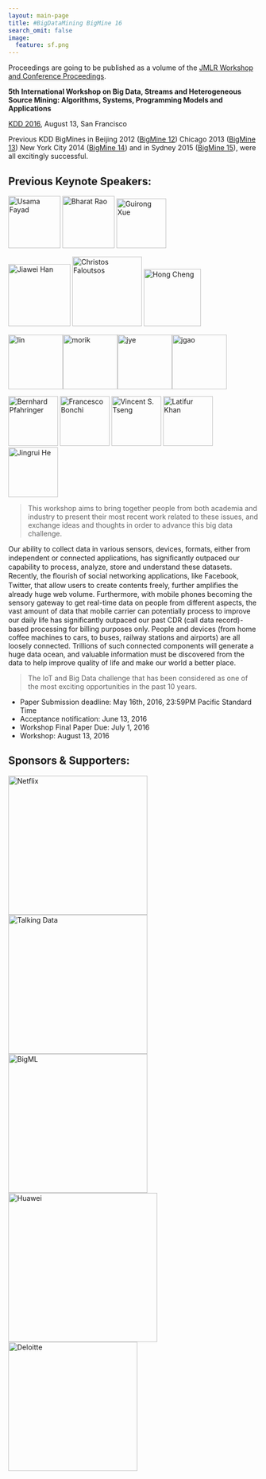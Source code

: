 ```yaml
---
layout: main-page
title: #BigDataMining BigMine 16
search_omit: false
image:
  feature: sf.png
---
```

Proceedings are going to be published as a volume of the [JMLR Workshop and Conference Proceedings](http://jmlr.org/proceedings/).

**5th International Workshop on Big Data, Streams and Heterogeneous Source Mining: Algorithms, Systems, Programming Models and Applications**

[KDD 2016](http://jmlr.org/proceedings/), August 13, San Francisco

Previous KDD BigMines in 
Beijing 2012 (<a href="http://bigdata-mining.org/bigmine-12/" target="_blank">BigMine 12</a>)
Chicago 2013 (<a href="http://bigdata-mining.org/bigmine-13/" target="_blank">BigMine 13</a>)
New York City 2014 (<a href="http://bigdata-mining.org/bigmine-14/" target="_blank">BigMine 14</a>)
and in Sydney 2015 (<a href="http://bigdata-mining.org/bigmine-15/" target="_blank">BigMine 15</a>),
were all excitingly successful.


Previous Keynote Speakers:
-----------------------
<p><img src="http://bigdata-mining.org/bigmine-12/wp-content/uploads/2013/04/Usama-Fayyad-150x150.jpg" alt="Usama Fayad" height="105" /> 
<img src="http://bigdata-mining.org/bigmine-12/wp-content/uploads/2013/04/headshot_Bharat_Rao-150x150.jpg" alt="Bharat Rao" height="105" /> 
<img src="http://bigdata-mining.org/bigmine-12/wp-content/uploads/2013/04/Guirong.jpg" alt="Guirong Xue" height="100" /> 
</p><p>
<img src="http://bigdata-mining.org/bigmine-13/wp-content/uploads/2013/06/hanj_tour.jpg" alt="Jiawei Han" width="125" /> 
<img src="http://bigdata-mining.org/bigmine-13/wp-content/uploads/2013/07/cf4.jpg" alt="Christos Faloutsos" width="140" /> 
<img src="http://bigdata-mining.org/bigmine-13/wp-content/uploads/2013/07/hong-cheng.jpg" alt="Hong Cheng" width="115" /> 
</p><p>
<a href="http://bigdata-mining.org/bigmine-14/keynotes/#lin"><img src="http://bigdata-mining.org/bigmine-14/wp-content/uploads/2014/08/lin.png" alt="lin" width="110" height="110" class="alignnone size-thumbnail wp-image-210" /></a><a href="http://bigdata-mining.org/bigmine-14/keynotes/#morik"><img src="http://bigdata-mining.org/bigmine-14/wp-content/uploads/2014/08/morik-150x150.png" alt="morik" width="110" height="110" class="alignnone size-thumbnail wp-image-212" /></a><a href="http://bigdata-mining.org/bigmine-14/keynotes/#ye"><img src="http://bigdata-mining.org/bigmine-14/wp-content/uploads/2014/08/jye-145x150.png" alt="jye" width="110" height="110" class="alignnone size-thumbnail wp-image-211" /></a><a href="http://bigdata-mining.org/bigmine-14/keynotes/#gao"><img src="http://bigdata-mining.org/bigmine-14/wp-content/uploads/2014/08/jgao-150x150.png" alt="jgao" width="110" height="110" class="alignnone size-thumbnail wp-image-209" /></a>
</p>

<img src="http://bigdata-mining.org/bigmine-15/wp-content/uploads/2015/08/Bernhard-e1438846918614.png" alt="Bernhard Pfahringer"  width="100"  />
<img src="http://bigdata-mining.org/bigmine-15/wp-content/uploads/2015/08/bonchi.jpg" alt="Francesco Bonchi"  width="100" />
<img src="http://bigdata-mining.org/bigmine-15/wp-content/uploads/2015/08/Vincent_Tseng.jpg" alt="Vincent S. Tseng"  width="100" />
<img src="http://bigdata-mining.org/bigmine-15/wp-content/uploads/2015/07/latifur-khan.jpg" alt="Latifur Khan"  width="100"  />
<img class="size-full wp-image-182" src="http://bigdata-mining.org/bigmine-15/wp-content/uploads/2015/07/He_Jingrui_1.png" alt="Jingrui He"  width="100"  />

 > This workshop aims to bring together people from both academia and industry to present their most recent work related to these issues, and exchange ideas and thoughts in order to advance this big data challenge. 

Our ability to collect data in various sensors, devices, formats, either from independent or connected applications, has signiﬁcantly outpaced our capability to process, analyze, store and understand these datasets. Recently, the ﬂourish of social networking applications, like Facebook, Twitter, that allow users to create contents freely, further ampliﬁes the already huge web volume. Furthermore, with mobile phones becoming the sensory gateway to get real-time data on people from different aspects, the vast amount of data that mobile carrier can potentially process to improve our daily life has signiﬁcantly outpaced our past CDR (call data record)-based processing for billing purposes only. People and devices (from home coffee machines to cars, to buses, railway stations and airports) are all loosely connected. Trillions of such connected components will generate a huge data ocean, and valuable information must be discovered from the data to help improve quality of life and make our world a better place. 

 > The IoT and Big Data challenge that has been considered as one of the most exciting opportunities in the past 10 years.

* Paper Submission deadline: May 16th, 2016, 23:59PM Pacific Standard Time
* Acceptance notification: June 13, 2016
* Workshop Final Paper Due: July 1, 2016
* Workshop: August 13, 2016

Sponsors & Supporters:
-----------------
<a href="http://www.netflix.com/" target="_blank">
<img src="http://bigdata-mining.org/wp-content/uploads/2013/06/Netflix.png" style="width:280px;  border:0px;" alt="Netflix"></a>
<a target="_blank" href="https://www.talkingdata.com/">
<img alt="Talking Data" style="width:280px; border:0px;" src="http://bigdata-mining.org/bigmine-15/wp-content/uploads/2015/07/TalkingData.png">
</a>
<a href="https://bigml.com/" target="_blank">
<img src="http://bigdata-mining.org/bigmine-12/wp-content/uploads/2013/04/bigml_logo_72.png" style="width:280px;  hspace:20px; border:0px;" alt="BigML"></a>
<a href="http://www.huawei.com/" target="_blank">
<img src="http://www.huawei.com/ucmf/groups/public/documents/webasset/hw_000353.jpg" style="width:300px; hspace:20px;  border:0px;" alt="Huawei"></a>
<a href="http://www.deloitte.com/" target="_blank">
<img src="http://bigdata-mining.org/bigmine-12/wp-content/uploads/2013/04/Deloitte.jpg" style="width:260px;  border:0px;" alt="Deloitte"></a>



